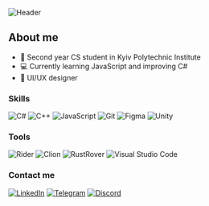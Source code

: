![Header](assets/banner.gif)

## About me

- 📓 Second year CS student in Kyiv Polytechnic Institute
- 💻 Currently learning JavaScript and improving C#
- 🎨 UI/UX designer

### Skills

![C#](https://img.shields.io/badge/-C%23-000000?style=flat&logo=c-sharp)
![C++](https://img.shields.io/badge/-C%2B%2B-000000?style=flat&logo=c%2B%2B)
![JavaScript](https://img.shields.io/badge/-Rust-000000?style=flat&logo=javscript)
![Git](https://img.shields.io/badge/-Git-000000?style=flat&logo=git)
![Figma](https://img.shields.io/badge/-Figma-000000?style=flat&logo=figma)
![Unity](https://img.shields.io/badge/-Unity-000000?style=flat&logo=unity)

### Tools
![Rider](https://img.shields.io/badge/-Rider-000000?style=flat&logo=rider)
![Clion](https://img.shields.io/badge/-Clion-000000?style=flat&logo=clion)
![RustRover](https://img.shields.io/badge/-RustRover-000000?style=flat&logo=rust)
![Visual Studio Code](https://img.shields.io/badge/-Visual%20Studio%20Code-000000?style=flat&logo=visual-studio-code)

### Contact me

[![LinkedIn](https://img.shields.io/badge/-LinkedIn-000000?style=flat&logo=linkedin)](https://www.linkedin.com/in/maksym-perekhodko/)
[![Telegram](https://img.shields.io/badge/-Telegram-000000?style=flat&logo=telegram)](https://t.me/m_kerber)
[![Discord](https://img.shields.io/badge/-Discord-7289DA?style=flat&logo=discord&logoColor=white)](https://discordapp.com/users/kinqbert)
